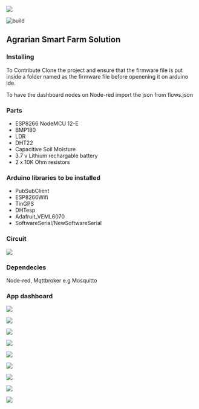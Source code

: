 ![](/screenshots/Agrarian-Logo-1.png)

![build](https://github.com/ertush/Agrarian/workflows/Greetings/badge.svg)
## Agrarian Smart Farm Solution

### Installing

To Contribute Clone the project and ensure that the firmware file is put inside a folder named as the firmware file before openening it on arduino ide.

To have the dashboard nodes on Node-red import the json from flows.json

### Parts

 * ESP8266 NodeMCU 12-E
 * BMP180
 * LDR
 * DHT22
 * Capacitive Soil Moisture
 * 3.7 v Lithium rechargable battery
 * 2 x 10K Ohm resistors

### Arduino libraries to be installed
 
 * PubSubClient
 * ESP8266Wifi
 * TinGPS
 * DHTesp
 * Adafruit_VEML6070
 * SoftwareSerial/NewSoftwareSerial

### Circuit
 
![](/screenshots/Circuit.png)

### Dependecies

Node-red, Mqttbroker e.g Mosquitto

### App dashboard

![](/screenshots/Welcome.png)

![](/screenshots/Register.png)

![](/screenshots/ForgotPasswd.png)  

![](/screenshots/Dashboard-1.png)

![](/screenshots/Dashboard-2.png)

![](/screenshots/Options-1.png)

![](/screenshots/UserProfile.png)

![](/screenshots/Options-2.png)

![](/screenshots/About.png)
